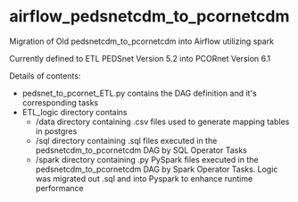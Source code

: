 # airflow_pedsnetcdm_to_pcornetcdm
Migration of Old pedsnetcdm_to_pcornetcdm into Airflow utilizing spark

Currently defined to ETL PEDSnet Version 5.2 into PCORnet Version 6.1

Details of contents:
- pedsnet_to_pcornet_ETL.py contains the DAG definition and it's corresponding tasks
- ETL_logic directory contains
  - /data directory containing .csv files used to generate mapping tables in postgres
  - /sql directory containing .sql files executed in the pedsnetcdm_to_pcornetcdm DAG by SQL Operator Tasks
  - /spark directory containing .py PySpark files executed in the pedsnetcdm_to_pcornetcdm DAG by Spark Operator Tasks. Logic was migrated out .sql and into Pyspark to enhance runtime performance
